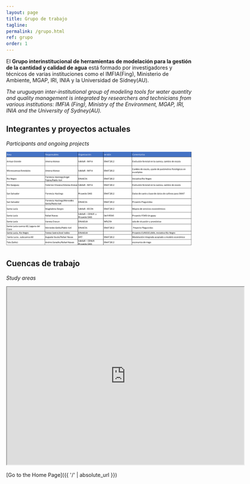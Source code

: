 ```yaml
---
layout: page
title: Grupo de trabajo
tagline: 
permalink: /grupo.html
ref: grupo
order: 1
---
```


El **Grupo interinstitucional de herramientas de modelación para la gestión de la cantidad y calidad de agua** está formado por investigadores y técnicos de varias instituciones como el IMFIA(Fing), Ministerio de Ambiente, MGAP, IRI, INIA y la Universidad de Sídney(AU). 

*The uruguayan inter-institutional group of modeling tools for water quantity and quality management is integrated by researchers and technicians from various institutions: IMFIA (Fing), Ministry of the Environment, MGAP, IRI, INIA and the University of Sydney(AU).*


## Integrantes y proyectos actuales
*Participants and ongoing projects*

![tabla con descripcion](/images/tablagrupo.png)


## Cuencas de trabajo
*Study areas*
<iframe src="https://www.google.com/maps/d/u/0/embed?mid=1jTGm_pWRdT82VPn9SLQtI59LiLpwhyA0&ehbc=2E312F" width="640" height="480"></iframe>


[Go to the Home Page]({{ '/' | absolute_url }})
